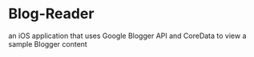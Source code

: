 # Blog-Reader
an iOS application that uses Google Blogger API and CoreData to view a sample Blogger content
